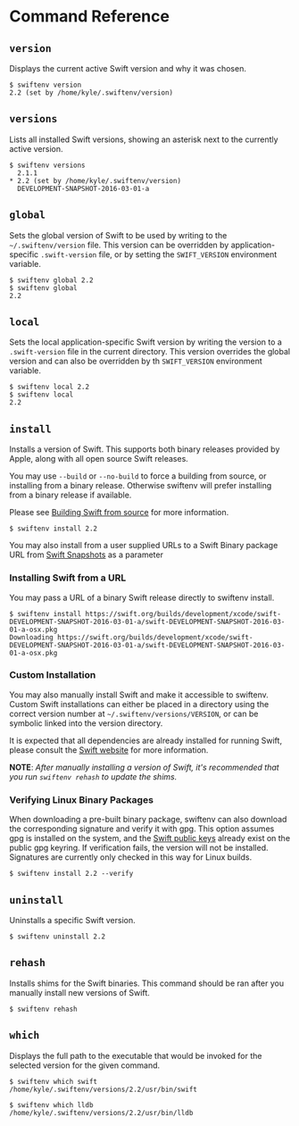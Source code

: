 # Command Reference

## `version`

Displays the current active Swift version and why it was chosen.

```shell
$ swiftenv version
2.2 (set by /home/kyle/.swiftenv/version)
```

## `versions`

Lists all installed Swift versions, showing an asterisk next to the currently
active version.

```shell
$ swiftenv versions
  2.1.1
* 2.2 (set by /home/kyle/.swiftenv/version)
  DEVELOPMENT-SNAPSHOT-2016-03-01-a
```

## `global`

Sets the global version of Swift to be used by writing to the
`~/.swiftenv/version` file. This version can be overridden by
application-specific `.swift-version` file, or by setting the `SWIFT_VERSION`
environment variable.

```shell
$ swiftenv global 2.2
$ swiftenv global
2.2
```

## `local`

Sets the local application-specific Swift version by writing the version to a
`.swift-version` file in the current directory. This version overrides the
global version and can also be overridden by th `SWIFT_VERSION` environment
variable.

```shell
$ swiftenv local 2.2
$ swiftenv local
2.2
```

## `install`

Installs a version of Swift. This supports both binary releases provided by
Apple, along with all open source Swift releases.

You may use `--build` or `--no-build` to force a building from source, or
installing from a binary release. Otherwise swiftenv will prefer installing
from a binary release if available.

Please see [Building Swift from source](/building-swift.html) for more information.

```shell
$ swiftenv install 2.2
```

You may also install from a user supplied  URLs to a Swift Binary package URL from [Swift Snapshots](https://swift.org/download/#latest-development-snapshots) as a parameter

### Installing Swift from a URL

You may pass a URL of a binary Swift release directly to swiftenv install.

```shell
$ swiftenv install https://swift.org/builds/development/xcode/swift-DEVELOPMENT-SNAPSHOT-2016-03-01-a/swift-DEVELOPMENT-SNAPSHOT-2016-03-01-a-osx.pkg
Downloading https://swift.org/builds/development/xcode/swift-DEVELOPMENT-SNAPSHOT-2016-03-01-a/swift-DEVELOPMENT-SNAPSHOT-2016-03-01-a-osx.pkg
```

### Custom Installation

You may also manually install Swift and make it accessible to swiftenv. Custom
Swift installations can either be placed in a directory using the correct
version number at `~/.swiftenv/versions/VERSION`, or can be symbolic
linked into the version directory.

It is expected that all dependencies are already installed for running Swift,
please consult the [Swift website](https://swift.org/download/) for more
information.

**NOTE**: *After manually installing a version of Swift, it's recommended that
you run `swiftenv rehash` to update the shims.*

### Verifying Linux Binary Packages

When downloading a pre-built binary package, swiftenv can also download the corresponding signature and verify it with gpg. This option assumes gpg is installed on the system, and the [Swift public keys](https://swift.org/download/#active-signing-keys) already exist on the public gpg keyring. If verification fails, the version will not be installed. Signatures are currently only checked in this way for Linux builds.

```shell
$ swiftenv install 2.2 --verify
```

## `uninstall`

Uninstalls a specific Swift version.

```shell
$ swiftenv uninstall 2.2
```

## `rehash`

Installs shims for the Swift binaries. This command should be ran after you
manually install new versions of Swift.

```shell
$ swiftenv rehash
```

## `which`

Displays the full path to the executable that would be invoked for the selected
version for the given command.

```shell
$ swiftenv which swift
/home/kyle/.swiftenv/versions/2.2/usr/bin/swift

$ swiftenv which lldb
/home/kyle/.swiftenv/versions/2.2/usr/bin/lldb
```
